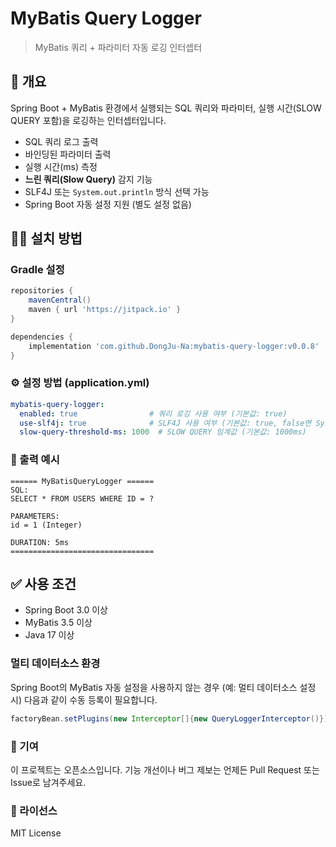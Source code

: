 # MyBatis Query Logger

> MyBatis 쿼리 + 파라미터 자동 로깅 인터셉터

## 📌 개요

Spring Boot + MyBatis 환경에서 실행되는 SQL 쿼리와 파라미터, 실행 시간(SLOW QUERY 포함)을 로깅하는 인터셉터입니다.

- SQL 쿼리 로그 출력
- 바인딩된 파라미터 출력
- 실행 시간(ms) 측정
- **느린 쿼리(Slow Query)** 감지 기능
- SLF4J 또는 `System.out.println` 방식 선택 가능
- Spring Boot 자동 설정 지원 (별도 설정 없음)

## 🧑‍💻 설치 방법

### Gradle 설정

```groovy
repositories {
    mavenCentral()
    maven { url 'https://jitpack.io' }
}

dependencies {
    implementation 'com.github.DongJu-Na:mybatis-query-logger:v0.0.8'
}
```

### ⚙️ 설정 방법 (application.yml)
```yaml
mybatis-query-logger:
  enabled: true                # 쿼리 로깅 사용 여부 (기본값: true)
  use-slf4j: true              # SLF4J 사용 여부 (기본값: true, false면 System.out 출력)
  slow-query-threshold-ms: 1000  # SLOW QUERY 임계값 (기본값: 1000ms)
```

### 🧾 출력 예시
```vbnet
====== MyBatisQueryLogger ======
SQL:
SELECT * FROM USERS WHERE ID = ?

PARAMETERS:
id = 1 (Integer)

DURATION: 5ms
================================
```

## ✅ 사용 조건
- Spring Boot 3.0 이상
- MyBatis 3.5 이상
- Java 17 이상

### 멀티 데이터소스 환경

Spring Boot의 MyBatis 자동 설정을 사용하지 않는 경우 (예: 멀티 데이터소스 설정 시) 
다음과 같이 수동 등록이 필요합니다.

```java
factoryBean.setPlugins(new Interceptor[]{new QueryLoggerInterceptor()});

```

### 📝 기여
이 프로젝트는 오픈소스입니다.
기능 개선이나 버그 제보는 언제든 Pull Request 또는 Issue로 남겨주세요.

### 📄 라이선스
MIT License
